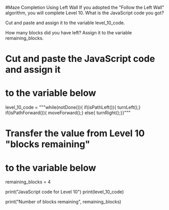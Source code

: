 #Maze Completion Using Left Wall
If you adopted the "Follow the Left Wall" algorithm, you will complete Level 10. 
What is the JavaScript code you got? 

Cut and paste and assign it to the variable level_10_code.

How many blocks did you have left? 
Assign it to the variable remaining_blocks.


# Cut and paste the JavaScript code and assign it 
# to the variable below 

level_10_code = """while(notDone()){
        if(isPathLeft()){
              turnLeft();}
                  if(isPathForward()){
                          moveForward();}
                              else{
                                turnRight();}}"""





# Transfer the value from Level 10 "blocks remaining"
# to the variable below 

remaining_blocks = 4



print("JavaScript code for Level 10")
print(level_10_code)

print("Number of blocks remaining", remaining_blocks)
